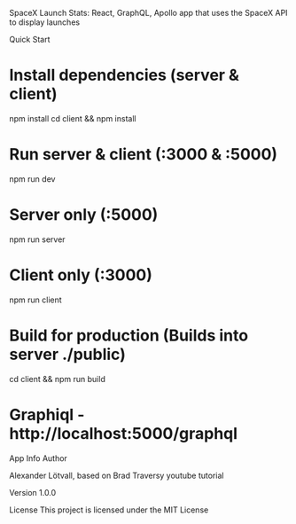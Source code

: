 SpaceX Launch Stats: React, GraphQL, Apollo app that uses the SpaceX API to display launches

Quick Start

# Install dependencies (server & client)
npm install
cd client && npm install

# Run server & client (:3000 & :5000)
npm run dev

# Server only (:5000)
npm run server

# Client only (:3000)
npm run client

# Build for production (Builds into server ./public)
cd client && npm run build

# Graphiql - http://localhost:5000/graphql

App Info
Author

Alexander Lötvall, based on Brad Traversy youtube tutorial

Version
1.0.0

License
This project is licensed under the MIT License
